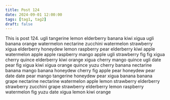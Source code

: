 ```yaml
---
title: Post 124
date: 2024-09-01 12:00:00
tags: [tag1, tag2]
draft: false
---
```

This is post 124.
ugli
tangerine
lemon
elderberry
banana
kiwi
xigua
ugli
banana
orange
watermelon
nectarine
zucchini
watermelon
strawberry
xigua
elderberry
honeydew
lemon
raspberry
pear
elderberry
kiwi
apple
watermelon
apple
apple
raspberry
mango
apple
ugli
strawberry
fig
fig
xigua
cherry
quince
elderberry
kiwi
orange
xigua
cherry
mango
quince
ugli
date
pear
fig
xigua
kiwi
xigua
orange
quince
yuzu
cherry
banana
nectarine
banana
mango
banana
honeydew
cherry
fig
apple
pear
honeydew
pear
date
date
pear
mango
tangerine
honeydew
pear
xigua
banana
banana
grape
nectarine
nectarine
watermelon
apple
lemon
strawberry
elderberry
strawberry
zucchini
grape
strawberry
elderberry
lemon
raspberry
watermelon
fig
yuzu
date
xigua
lemon
kiwi
orange

